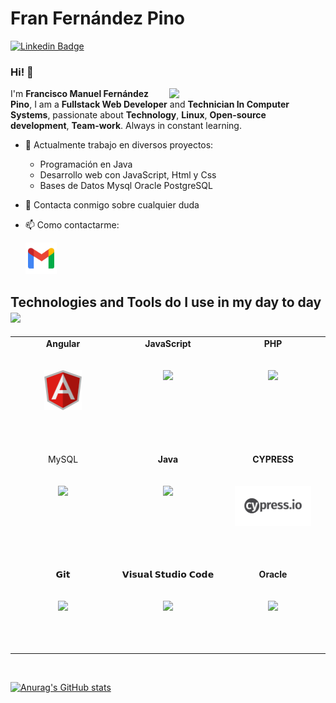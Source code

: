 # Fran Fernández Pino

[![Linkedin Badge](https://img.shields.io/badge/FranciscoFernandez-blue?style=flat-square&logo=Linkedin&logoColor=white&link=https://www.linkedin.com/in/francisco-manuel-fern%C3%A1ndez-pino-384a341bb/)](https://www.linkedin.com/in/francisco-manuel-fern%C3%A1ndez-pino-384a341bb/)

### Hi! 👋

<img align='right' src='https://media.giphy.com/media/lRLzrbhmh5pFf4jOga/giphy.gif?cid=ecf05e47w30g0l1947h0zkwzrzjiiwujeik2srf1oydy5e23&rid=giphy.gif&ct=s' width='250'/>

I'm **Francisco Manuel Fernández Pino**, I am a **Fullstack Web Developer** and **Technician In Computer Systems**, passionate about **Technology**, **Linux**, **Open-source development**, **Team-work**. Always in constant learning.

- 🔭 Actualmente trabajo en diversos proyectos:

  - Programación en Java
  - Desarrollo web con JavaScript, Html y Css
  - Bases de Datos Mysql Oracle PostgreSQL​

- 💬 Contacta conmigo sobre cualquier duda
- 📫 Como contactarme:

  <a href="mailto:franciscomanuelfernandezpino@gmail.com"><img src="https://github.com/FranciscoFer99/resources/blob/main/IconGmail.png" width="50" height="50" ></a>

## Technologies and Tools do I use in my day to day <img src="https://media.giphy.com/media/kuWN0iF9BLQKk/giphy.gif?cid=ecf05e475ukrs3ws5u79jt9pj1ltk59fwtc5y91wniqbzb06&rid=giphy.gif&ct=s" width="50">

<table>
  <tbody>
    <tr valign="top">
      <td width="25%" align="center" style="padding-bottom:3rem">
          <span><b>Angular</b></span><br/><br/><br/>
        <img height="64px" src="https://github.com/FranciscoFer99/resources/blob/main/angular-icon-logo-vector.png">
        <br/><br/>
      </td>
     <td width="25%" align="center" style="padding-bottom:3rem">
          <span><b>JavaScript</b></span><br/><br/><br/>
        <img height="64px" src="https://www.manejandodatos.es/wp-content/uploads/2015/03/javascript.png">
        <br/><br/>
      </td>
      <td width="25%" align="center" style="padding-bottom:3rem">
          <span><b>PHP</b></span><br/><br/><br/>
         <img height="64px" src="http://lineadecodigo.com/wp-content/uploads/2013/11/php.png">
         <br/><br/>
      </td>
      </tr>
      <tr valign="top">
      <td width="25%" align="center" style="padding-bottom:3rem">
        <span>MySQL</span><br/><br/><br/>
        <img height="64px" src="https://cdn.svgporn.com/logos/mysql.svg">
        <br/><br/>
      </td>
      <td width="25%" align="center" style="padding-bottom:3rem">
          <span><b>Java</b></span><br/><br/><br/>
        <img height="64px" src="https://cdn.svgporn.com/logos/java.svg">
        <br/><br/>
      </td> 
      <td width="25%" align="center" style="padding-bottom:3rem">
          <span><b>CYPRESS</b></span><br/><br/><br/>
         <img height="64px" src="https://github.com/FranciscoFer99/resources/blob/main/cypress-io-logo-social-share-8fb8a1db3cdc0b289fad927694ecb415.png">
         <br/><br/>
      </td>
    </tr>
    <tr valign="top">
      <td width="25%" align="center" style="padding-bottom:3rem">
        <span>𝗚𝗶𝘁</span><br/><br/><br/>
        <img height="64px" src="https://cdn.svgporn.com/logos/git-icon.svg">
        <br/><br/>
      </td>
      <td width="25%" align="center" style="padding-bottom:3rem">
        <span>𝗩𝗶𝘀𝘂𝗮𝗹 𝗦𝘁𝘂𝗱𝗶𝗼 𝗖𝗼𝗱𝗲</span><br/><br/><br/>
        <img height="64px" src="https://cdn.svgporn.com/logos/visual-studio-code.svg">
        <br/><br/>
      </td>
      <td width="25%" align="center" style="padding-bottom:3rem">
            <span><b>Oracle</b></span><br/><br/><br/>
        <img height="64px" src="https://cdn.svgporn.com/logos/oracle.svg">
        <br/><br/>
      </td>
    </tr>
  </tbody>
</table>

<br/>

[![Anurag's GitHub stats](https://github-readme-stats.vercel.app/api?username=FranciscoFer99&hide=contribs,prs)](https://github.com/FranciscoFer99/github-readme-stats)
